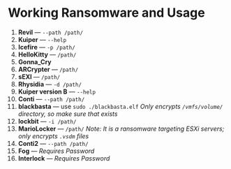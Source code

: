# Working Ransomware and Usage

1. **Revil** — `--path /path/`  
2. **Kuiper** — `--help`  
3. **Icefire** — `-p /path/`  
4. **HelloKitty** — `/path/`  
5. **Gonna_Cry**  
6. **ARCrypter** — `/path/`  
7. **sEXI** — `/path/`  
8. **Rhysidia** — `-d /path/`  
9. **Kuiper version B** — `--help`  
10. **Conti** — `--path /path/`  
11. **blackbasta** — use `sudo ./blackbasta.elf`  *Only encrypts `/vmfs/volume/` directory, so make sure that exists*  
12. **lockbit** — `-i /path/`  
13. **MarioLocker** — `/path/`  *Note: It is a ransomware targeting ESXi servers; only encrypts `.vsdm` files*  
14. **Conti2** — `--path /path/`  
15. **Fog** — *Requires Password*  
16. **Interlock** — *Requires Password*
